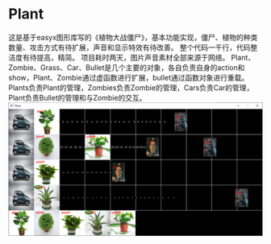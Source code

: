 # Plant
这是基于easyx图形库写的《植物大战僵尸》，基本功能实现，僵尸、植物的种类数量、攻击方式有待扩展，声音和显示特效有待改善。
整个代码一千行，代码整洁度有待提高，精简。
项目耗时两天，图片声音素材全部来源于网络。
Plant、Zombie、Grass、Car、Bullet是几个主要的对象，各自负责自身的action和show，Plant、Zombie通过虚函数进行扩展，bullet通过函数对象进行重载。
Plants负责Plant的管理，Zombies负责Zombie的管理，Cars负责Car的管理，Plant负责Bullet的管理和与Zombie的交互。
![程序截图](https://github.com/hjhj111/Plant/blob/master/Plant.png)
